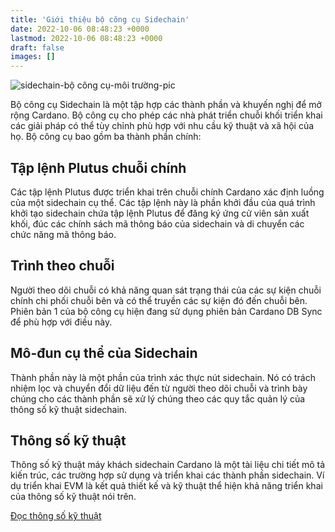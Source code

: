 ```yaml
---
title: 'Giới thiệu bộ công cụ Sidechain'
date: 2022-10-06 08:48:23 +0000
lastmod: 2022-10-06 08:48:23 +0000
draft: false
images: []
---
```


![sidechain-bộ công cụ-môi trường-pic](https://user-images.githubusercontent.com/10556209/204818497-7c27e2fb-46c3-41fd-bf60-a47b0926ad9b.png)

Bộ công cụ Sidechain là một tập hợp các thành phần và khuyến nghị để mở rộng Cardano. Bộ công cụ cho phép các nhà phát triển chuỗi khối triển khai các giải pháp có thể tùy chỉnh phù hợp với nhu cầu kỹ thuật và xã hội của họ. Bộ công cụ bao gồm ba thành phần chính:

## Tập lệnh Plutus chuỗi chính

Các tập lệnh Plutus được triển khai trên chuỗi chính Cardano xác định luồng của một sidechain cụ thể. Các tập lệnh này là phần khởi đầu của quá trình khởi tạo sidechain chứa tập lệnh Plutus để đăng ký ứng cử viên sản xuất khối, đúc các chính sách mã thông báo của sidechain và di chuyển các chức năng mã thông báo.

## Trình theo chuỗi

Người theo dõi chuỗi có khả năng quan sát trạng thái của các sự kiện chuỗi chính chi phối chuỗi bên và có thể truyền các sự kiện đó đến chuỗi bên. Phiên bản 1 của bộ công cụ hiện đang sử dụng phiên bản Cardano DB Sync để phù hợp với điều này.

## Mô-đun cụ thể của Sidechain

Thành phần này là một phần của trình xác thực nút sidechain. Nó có trách nhiệm lọc và chuyển đổi dữ liệu đến từ người theo dõi chuỗi và trình bày chúng cho các thành phần sẽ xử lý chúng theo các quy tắc quản lý của thông số kỹ thuật sidechain.

## Thông số kỹ thuật

Thông số kỹ thuật máy khách sidechain Cardano là một tài liệu chi tiết mô tả kiến trúc, các trường hợp sử dụng và triển khai các thành phần sidechain. Ví dụ triển khai EVM là kết quả thiết kế và kỹ thuật thể hiện khả năng triển khai của thông số kỹ thuật nói trên.

[Đọc thông số kỹ thuật](https://github.com/input-output-hk/sidechains-tooling/releases/tag/technical_spec_1.0)
